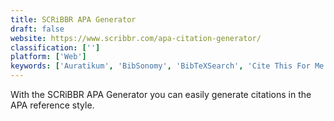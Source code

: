 ```yaml
---
title: SCRiBBR APA Generator
draft: false 
website: https://www.scribbr.com/apa-citation-generator/
classification: ['']
platform: ['Web']
keywords: ['Auratikum', 'BibSonomy', 'BibTeXSearch', 'Cite This For Me', 'Docear', 'Google Scholar', 'Mendeley', 'Paperity', 'Paperpile', 'PubMed.gov', 'Publish or Perish', 'Qiqqa', 'Reference Manager', 'RevNote', 'SCIENTILLA', 'TextCite', 'Thomson Reuters', 'Weava', 'Zotero', 'bibme', 'colwiz']
---
```

With the SCRiBBR APA Generator you can easily generate citations in the APA reference style.